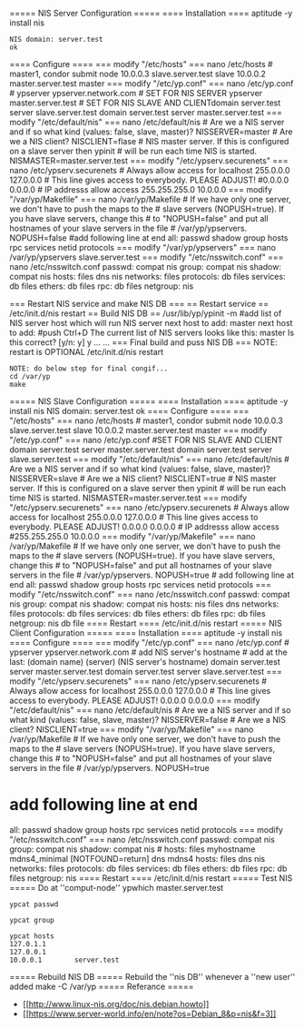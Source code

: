 ===== NIS Server Configuration =====
==== Installation ====
    aptitude -y install nis
    
    NIS domain: server.test
    ok
==== Configure ====
=== modify "/etc/hosts" ===
    nano /etc/hosts
    # master1, condor submit node
    10.0.0.3        slave.server.test        slave
    10.0.0.2        master.server.test        master
=== modify "/etc/yp.conf" ===
    nano /etc/yp.conf
    # ypserver ypserver.network.com
    # SET FOR NIS SERVER
    ypserver master.server.test
    # SET FOR NIS SLAVE AND CLIENTdomain server.test server slave.server.test
    domain server.test server master.server.test
=== modify "/etc/default/nis" ===
    nano /etc/default/nis
    # Are we a NIS server and if so what kind (values: false, slave, master)?
    NISSERVER=master
    # Are we a NIS client?
    NISCLIENT=flase
    # NIS master server.  If this is configured on a slave server then ypinit
    # will be run each time NIS is started.
    NISMASTER=master.server.test
=== modify "/etc/ypserv.securenets" ===
    nano /etc/ypserv.securenets
    # Always allow access for localhost
    255.0.0.0       127.0.0.0
    # This line gives access to everybody. PLEASE ADJUST!
    #0.0.0.0                0.0.0.0
    # IP addresss allow access
    255.255.255.0   10.0.0.0
=== modify "/var/yp/Makefile" ===
    nano /var/yp/Makefile
    # If we have only one server, we don't have to push the maps to the
    # slave servers (NOPUSH=true). If you have slave servers, change this
    # to "NOPUSH=false" and put all hostnames of your slave servers in the file
    # /var/yp/ypservers.
    NOPUSH=false
    #add following line at end
    all:    passwd shadow group hosts rpc services netid protocols
=== modify "/var/yp/ypservers" ===
    nano /var/yp/ypservers
    slave.server.test
=== modify "/etc/nsswitch.conf" ===
    nano /etc/nsswitch.conf
    passwd:         compat nis
    group:          compat nis
    shadow:         compat nis
    hosts:          files dns nis
    networks:       files
    protocols:      db files
    services:       db files
    ethers:         db files
    rpc:            db files
    netgroup:       nis

=== Restart NIS service and make NIS DB ===
== Restart service ==
    /etc/init.d/nis restart
== Build NIS DB ==
    /usr/lib/yp/ypinit -m
    #add list of NIS server host which will run NIS server
    next host to add: master
    next host to add: #push Ctrl+D
    The current list of NIS servers looks like this:
    master
    Is this correct?  [y/n: y]  y
    ...
    ...
=== Final build and puss NIS DB ===
    NOTE: restart is OPTIONAL
    /etc/init.d/nis restart
    
    NOTE: do below step for final congif...
    cd /var/yp
    make
===== NIS Slave Configuration =====
==== Installation ====
    aptitude -y install nis
    NIS domain: server.test
    ok
==== Configure ====
=== "/etc/hosts" ===
    nano /etc/hosts
    # master1, condor submit node
    10.0.0.3        slave.server.test        slave
    10.0.0.2        master.server.test        master
=== modify "/etc/yp.conf" ===
    nano /etc/yp.conf
    #SET FOR NIS SLAVE AND CLIENT
    domain server.test server master.server.test
    domain server.test server slave.server.test
=== modify "/etc/default/nis" ===
    nano /etc/default/nis
    # Are we a NIS server and if so what kind (values: false, slave, master)?
    NISSERVER=slave
    # Are we a NIS client?
    NISCLIENT=true
    # NIS master server.  If this is configured on a slave server then ypinit
    # will be run each time NIS is started.
    NISMASTER=master.server.test
=== modify "/etc/ypserv.securenets" ===
    nano /etc/ypserv.securenets
    # Always allow access for localhost
    255.0.0.0       127.0.0.0
    # This line gives access to everybody. PLEASE ADJUST!
    0.0.0.0 0.0.0.0
    # IP addresss allow access
    #255.255.255.0  10.0.0.0
=== modify "/var/yp/Makefile" ===
    nano /var/yp/Makefile
    # If we have only one server, we don't have to push the maps to the
    # slave servers (NOPUSH=true). If you have slave servers, change this
    # to "NOPUSH=false" and put all hostnames of your slave servers in the file
    # /var/yp/ypservers.
    NOPUSH=true
    # add following line at end
    all:    passwd shadow group hosts rpc services netid protocols
=== modify "/etc/nsswitch.conf" ===
    nano /etc/nsswitch.conf
    passwd:         compat nis
    group:          compat nis
    shadow:         compat nis
    hosts:          nis files dns
    networks:       files
    protocols:      db files
    services:       db files
    ethers:         db files
    rpc:            db files
    netgroup:       nis db file
==== Restart ====
    /etc/init.d/nis restart
===== NIS Client Configuration =====
==== Installation ====
    aptitude -y install nis
==== Configure ====
=== modify "/etc/yp.conf" ===
    nano /etc/yp.conf
    # ypserver ypserver.network.com
    # add NIS server's hostname
    # add at the last: (domain name) (server) (NIS server's hostname)
    domain server.test server master.server.test
    domain server.test server slave.server.test
=== modify "/etc/ypserv.securenets" ===
    nano /etc/ypserv.securenets
    # Always allow access for localhost
    255.0.0.0       127.0.0.0
    # This line gives access to everybody. PLEASE ADJUST!
    0.0.0.0         0.0.0.0
=== modify "/etc/default/nis" ===
    nano /etc/default/nis
    # Are we a NIS server and if so what kind (values: false, slave, master)?
    NISSERVER=false
    # Are we a NIS client?
    NISCLIENT=true
=== modify "/var/yp/Makefile" ===
    nano /var/yp/Makefile
    # If we have only one server, we don't have to push the maps to the
    # slave servers (NOPUSH=true). If you have slave servers, change this
    # to "NOPUSH=false" and put all hostnames of your slave servers in the file
    # /var/yp/ypservers.
    NOPUSH=true
   # add following line at end
   all:    passwd shadow group hosts rpc services netid protocols
=== modify "/etc/nsswitch.conf" ===
    nano /etc/nsswitch.conf
    passwd:         compat nis
    group:          compat nis
    shadow:         compat nis
    # hosts:          files myhostname mdns4_minimal [NOTFOUND=return] dns mdns4
    hosts:          files dns nis
    networks:       files
    protocols:      db files
    services:       db files
    ethers:         db files
    rpc:            db files
    netgroup:       nis
==== Restart ====
    /etc/init.d/nis restart
===== Test NIS =====
Do at ''comput-node''
    ypwhich
    master.server.test

    ypcat passwd

    ypcat group

    ypcat hosts
    127.0.1.1
    127.0.0.1
    10.0.0.1        server.test
===== Rebuild NIS DB =====
Rebuild the ''nis DB'' whenever a ''new user'' added
    make -C /var/yp
===== Referance =====
  * [[http://www.linux-nis.org/doc/nis.debian.howto]]
  * [[https://www.server-world.info/en/note?os=Debian_8&p=nis&f=3]]
